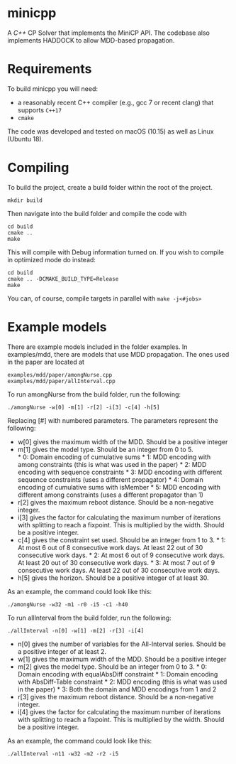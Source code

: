# minicpp

A *C++* CP Solver that implements the MiniCP API. The codebase also implements HADDOCK to allow MDD-based propagation.

# Requirements

To build minicpp you will need:

- a reasonably recent C++ compiler (e.g., gcc 7 or recent clang) that supports `C++17`
- `cmake`

The code was developed and tested on macOS (10.15) as well as Linux (Ubuntu 18). 



# Compiling

To build the project, create a build folder within the root of the project.

```
mkdir build
```

Then navigate into the build folder and compile the code with

```
cd build
cmake ..
make
```

This will compile with Debug information turned on. If you wish to compile in optimized mode do instead:

```
cd build
cmake .. -DCMAKE_BUILD_TYPE=Release
make
```

You can, of course, compile targets in parallel with `make -j<#jobs>`

# Example models

There are example models included in the folder examples.  In
examples/mdd, there are models that use MDD propagation.  The ones
used in the paper are located at 

```
examples/mdd/paper/amongNurse.cpp
examples/mdd/paper/allInterval.cpp
```

To run amongNurse from the build folder, run the following:

```
./amongNurse -w[0] -m[1] -r[2] -i[3] -c[4] -h[5]
```

Replacing [#] with numbered parameters.  The parameters represent the following:

- w[0] gives the maximum width of the MDD.  Should be a positive integer
- m[1] gives the model type.  Should be an integer from 0 to 5.     
      * 0: Domain encoding of cumulative sums
      * 1: MDD encoding with among constraints (this is what was used in the paper)
      * 2: MDD encoding with sequence constraints
      * 3: MDD encoding with different sequence constraints (uses a different propagator)
      * 4: Domain encoding of cumulative sums with isMember
      * 5: MDD encoding with different among constraints (uses a different propagator than 1)
- r[2] gives the maximum reboot distance.  Should be a non-negative integer.
- i[3] gives the factor for calculating the maximum number of
iterations with splitting to reach a fixpoint.  This is multiplied by
the width.  Should be a positive integer. 
- c[4] gives the constraint set used.  Should be an integer from 1 to 3.
      * 1: At most 6 out of 8 consecutive work days.  At least 22 out of 30 consecutive work days.
      * 2: At most 6 out of 9 consecutive work days.  At least 20 out of 30 consecutive work days.
      * 3: At most 7 out of 9 consecutive work days.  At least 22 out of 30 consecutive work days.
- h[5] gives the horizon.  Should be a positive integer of at least 30.

As an example, the command could look like this:

```
./amongNurse -w32 -m1 -r0 -i5 -c1 -h40
```

To run allInterval from the build folder, run the following:

```
./allInterval -n[0] -w[1] -m[2] -r[3] -i[4]
```

- n[0] gives the number of variables for the All-Interval series.  Should be a positive integer of at least 2.
- w[1] gives the maximum width of the MDD.  Should be a positive integer
- m[2] gives the model type.  Should be an integer from 0 to 3.
      * 0: Domain encoding with equalAbsDiff constraint
      * 1: Domain encoding with AbsDiff-Table constraint
      * 2: MDD encoding (this is what was used in the paper)
      * 3: Both the domain and MDD encodings from 1 and 2
- r[3] gives the maximum reboot distance.  Should be a non-negative integer.
- i[4] gives the factor for calculating the maximum number of
iterations with splitting to reach a fixpoint.  This is multiplied by
the width.  Should be a positive integer. 

As an example, the command could look like this:

```
./allInterval -n11 -w32 -m2 -r2 -i5
```
